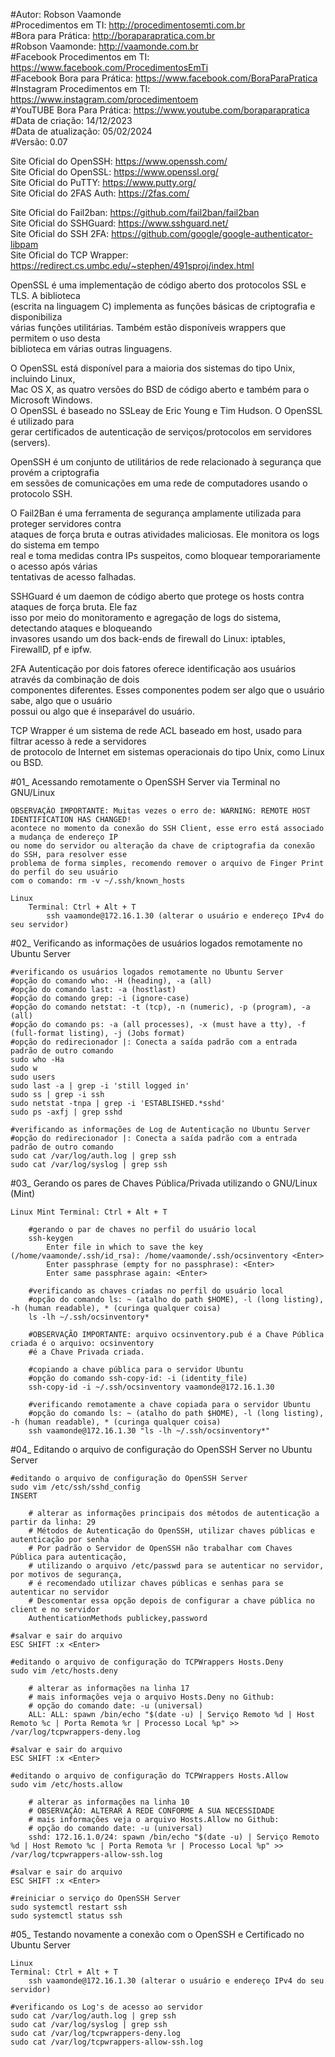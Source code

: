 #Autor: Robson Vaamonde<br>
#Procedimentos em TI: http://procedimentosemti.com.br<br>
#Bora para Prática: http://boraparapratica.com.br<br>
#Robson Vaamonde: http://vaamonde.com.br<br>
#Facebook Procedimentos em TI: https://www.facebook.com/ProcedimentosEmTi<br>
#Facebook Bora para Prática: https://www.facebook.com/BoraParaPratica<br>
#Instagram Procedimentos em TI: https://www.instagram.com/procedimentoem<br>
#YouTUBE Bora Para Prática: https://www.youtube.com/boraparapratica<br>
#Data de criação: 14/12/2023<br>
#Data de atualização: 05/02/2024<br>
#Versão: 0.07<br>

Site Oficial do OpenSSH: https://www.openssh.com/<br>
Site Oficial do OpenSSL: https://www.openssl.org/<br>
Site Oficial do PuTTY: https://www.putty.org/<br>
Site Oficial do 2FAS Auth: https://2fas.com/

Site Oficial do Fail2ban: https://github.com/fail2ban/fail2ban<br>
Site Oficial do SSHGuard: https://www.sshguard.net/<br>
Site Oficial do SSH 2FA: https://github.com/google/google-authenticator-libpam<br>
Site Oficial do TCP Wrapper: https://redirect.cs.umbc.edu/~stephen/491sproj/index.html

OpenSSL é uma implementação de código aberto dos protocolos SSL e TLS. A biblioteca<br>
(escrita na linguagem C) implementa as funções básicas de criptografia e disponibiliza<br>
várias funções utilitárias. Também estão disponíveis wrappers que permitem o uso desta<br>
biblioteca em várias outras linguagens. 

O OpenSSL está disponível para a maioria dos sistemas do tipo Unix, incluindo Linux,<br>
Mac OS X, as quatro versões do BSD de código aberto e também para o Microsoft Windows.<br>
O OpenSSL é baseado no SSLeay de Eric Young e Tim Hudson. O OpenSSL é utilizado para<br>
gerar certificados de autenticação de serviços/protocolos em servidores (servers).

OpenSSH é um conjunto de utilitários de rede relacionado à segurança que provém a criptografia<br> 
em sessões de comunicações em uma rede de computadores usando o protocolo SSH.

O Fail2Ban é uma ferramenta de segurança amplamente utilizada para proteger servidores contra<br>
ataques de força bruta e outras atividades maliciosas. Ele monitora os logs do sistema em tempo<br>
real e toma medidas contra IPs suspeitos, como bloquear temporariamente o acesso após várias<br>
tentativas de acesso falhadas.

SSHGuard é um daemon de código aberto que protege os hosts contra ataques de força bruta. Ele faz<br>
isso por meio do monitoramento e agregação de logs do sistema, detectando ataques e bloqueando<br>
invasores usando um dos back-ends de firewall do Linux: iptables, FirewallD, pf e ipfw.

2FA Autenticação por dois fatores oferece identificação aos usuários através da combinação de dois<br>
componentes diferentes. Esses componentes podem ser algo que o usuário sabe, algo que o usuário<br>
possui ou algo que é inseparável do usuário.

TCP Wrapper é um sistema de rede ACL baseado em host, usado para filtrar acesso à rede a servidores<br>
de protocolo de Internet em sistemas operacionais do tipo Unix, como Linux ou BSD.

#01_ Acessando remotamente o OpenSSH Server via Terminal no GNU/Linux<br>

	OBSERVAÇÃO IMPORTANTE: Muitas vezes o erro de: WARNING: REMOTE HOST IDENTIFICATION HAS CHANGED!
	acontece no momento da conexão do SSH Client, esse erro está associado a mudança de endereço IP
	ou nome do servidor ou alteração da chave de criptografia da conexão do SSH, para resolver esse
	problema de forma simples, recomendo remover o arquivo de Finger Print do perfil do seu usuário
	com o comando: rm -v ~/.ssh/known_hosts

	Linux
		Terminal: Ctrl + Alt + T
			ssh vaamonde@172.16.1.30 (alterar o usuário e endereço IPv4 do seu servidor)
	
#02_ Verificando as informações de usuários logados remotamente no Ubuntu Server<br>

	#verificando os usuários logados remotamente no Ubuntu Server
	#opção do comando who: -H (heading), -a (all)
	#opção do comando last: -a (hostlast)
	#opção do comando grep: -i (ignore-case)
	#opção do comando netstat: -t (tcp), -n (numeric), -p (program), -a (all)
	#opção do comando ps: -a (all processes), -x (must have a tty), -f (full-format listing), -j (Jobs format)
	#opção do redirecionador |: Conecta a saída padrão com a entrada padrão de outro comando
	sudo who -Ha
	sudo w
	sudo users
	sudo last -a | grep -i 'still logged in'
	sudo ss | grep -i ssh
	sudo netstat -tnpa | grep -i 'ESTABLISHED.*sshd'
	sudo ps -axfj | grep sshd

	#verificando as informações de Log de Autenticação no Ubuntu Server
	#opção do redirecionador |: Conecta a saída padrão com a entrada padrão de outro comando
	sudo cat /var/log/auth.log | grep ssh
	sudo cat /var/log/syslog | grep ssh

#03_ Gerando os pares de Chaves Pública/Privada utilizando o GNU/Linux (Mint)<br>

	Linux Mint Terminal: Ctrl + Alt + T
		
		#gerando o par de chaves no perfil do usuário local
		ssh-keygen
			Enter file in which to save the key (/home/vaamonde/.ssh/id_rsa): /home/vaamonde/.ssh/ocsinventory <Enter>
			Enter passphrase (empty for no passphrase): <Enter>
			Enter same passphrase again: <Enter>
		
		#verificando as chaves criadas no perfil do usuário local
		#opção do comando ls: ~ (atalho do path $HOME), -l (long listing), -h (human readable), * (curinga qualquer coisa)
		ls -lh ~/.ssh/ocsinventory*
		
		#OBSERVAÇÃO IMPORTANTE: arquivo ocsinventory.pub é a Chave Pública criada é o arquivo: ocsinventory 
		#é a Chave Privada criada.

		#copiando a chave pública para o servidor Ubuntu
		#opção do comando ssh-copy-id: -i (identity_file)
		ssh-copy-id -i ~/.ssh/ocsinventory vaamonde@172.16.1.30

		#verificando remotamente a chave copiada para o servidor Ubuntu
		#opção do comando ls: ~ (atalho do path $HOME), -l (long listing), -h (human readable), * (curinga qualquer coisa)
		ssh vaamonde@172.16.1.30 "ls -lh ~/.ssh/ocsinventory*"

#04_ Editando o arquivo de configuração do OpenSSH Server no Ubuntu Server<br>

	#editando o arquivo de configuração do OpenSSH Server
	sudo vim /etc/ssh/sshd_config
	INSERT

		# alterar as informações principais dos métodos de autenticação a partir da linha: 29
		# Métodos de Autenticação do OpenSSH, utilizar chaves públicas e autenticação por senha
		# Por padrão o Servidor de OpenSSH não trabalhar com Chaves Pública para autenticação, 
		# utilizando o arquivo /etc/passwd para se autenticar no servidor, por motivos de segurança, 
		# é recomendado utilizar chaves públicas e senhas para se autenticar no servidor
		# Descomentar essa opção depois de configurar a chave pública no client e no servidor
		AuthenticationMethods publickey,password
	
	#salvar e sair do arquivo
	ESC SHIFT :x <Enter>

	#editando o arquivo de configuração do TCPWrappers Hosts.Deny
	sudo vim /etc/hosts.deny

		# alterar as informações na linha 17
		# mais informações veja o arquivo Hosts.Deny no Github:
		# opção do comando date: -u (universal)
		ALL: ALL: spawn /bin/echo "$(date -u) | Serviço Remoto %d | Host Remoto %c | Porta Remota %r | Processo Local %p" >> /var/log/tcpwrappers-deny.log

	#salvar e sair do arquivo
	ESC SHIFT :x <Enter>

	#editando o arquivo de configuração do TCPWrappers Hosts.Allow
	sudo vim /etc/hosts.allow

		# alterar as informações na linha 10
		# OBSERVAÇÃO: ALTERAR A REDE CONFORME A SUA NECESSIDADE
		# mais informações veja o arquivo Hosts.Allow no Github:
		# opção do comando date: -u (universal)
		sshd: 172.16.1.0/24: spawn /bin/echo "$(date -u) | Serviço Remoto %d | Host Remoto %c | Porta Remota %r | Processo Local %p" >> /var/log/tcpwrappers-allow-ssh.log

	#salvar e sair do arquivo
	ESC SHIFT :x <Enter>

	#reiniciar o serviço do OpenSSH Server
	sudo systemctl restart ssh
	sudo systemctl status ssh

#05_ Testando novamente a conexão com o OpenSSH e Certificado no Ubuntu Server<br>

	Linux
	Terminal: Ctrl + Alt + T
		ssh vaamonde@172.16.1.30 (alterar o usuário e endereço IPv4 do seu servidor)
	
	#verificando os Log's de acesso ao servidor
	sudo cat /var/log/auth.log | grep ssh
	sudo cat /var/log/syslog | grep ssh
	sudo cat /var/log/tcpwrappers-deny.log
	sudo cat /var/log/tcpwrappers-allow-ssh.log